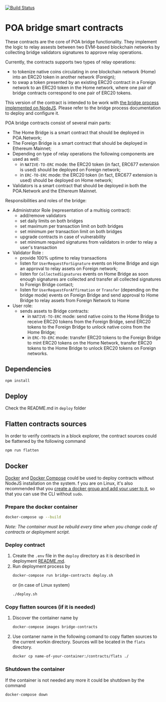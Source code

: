 [![Build Status](https://travis-ci.org/poanetwork/poa-parity-bridge-contracts.svg?branch=master)](https://travis-ci.org/poanetwork/poa-parity-bridge-contracts)

# POA bridge smart contracts
These contracts are the core of POA bridge functionality. They implement the logic to relay assests between
two EVM-based blockchain networks by collecting bridge validators signatures to approve relay operations.

Currently, the contracts supports two types of relay operations:
* to tokenize native coins circulating in one blockchain network (Home) into an ERC20 token in another network (Foreign);
* to swap a token presented by an existing ERC20 contract in a Foreign network to an ERC20 token in the Home network, where one pair of bridge contracts correspond to one pair of ERC20 tokens.

This version of the contract is intended to be work with [the bridge process implemented on NodeJS](https://github.com/poanetwork/bridge-nodejs).
Please refer to the bridge process documentation to deploy and configure it.

POA bridge contracts consist of several main parts:
* The Home Bridge is a smart contract that should be deployed in POA.Network;
* The Foreign Bridge is a smart contract that should be deployed in Ethereum Mainnet;
* Depending on type of relay operations the following components are used as well:
  * in `NATIVE-TO-ERC` mode: the ERC20 token (in fact, ERC677 extension is used) should be deployed on Foreign network;
  * in `ERC-TO-ERC` mode: the ERC20 token (in fact, ERC677 extension is used) should be deployed on Home network;
* Validators is a smart contract that should be deployed in both the POA.Network and the Ethereum Mainnet.

Responsibilities and roles of the bridge:
- Administrator Role (representation of a multisig contract):
  - add/remove validators
  - set daily limits on both bridges
  - set maximum per transaction limit on both bridges
  - set minimum per transaction limit on both bridges
  - upgrade contracts in case of vulnerability
  - set minimum required signatures from validators in order to relay a user's transaction
- Validator Role :
  - provide 100% uptime to relay transactions
  - listen for `UserRequestForSignature` events on Home Bridge and sign an approval to relay assets on Foreign network;
  - listen for `CollectedSignatures` events on Home Bridge as soon enough signatures are collected and transfer all collected signatures to Foreign Bridge contact;
  - listen for `UserRequestForAffirmation` or `Transfer` (depending on the bridge mode) events on Foreign Bridge and send approval to Home Bridge to relay assets from Foreign Network to Home
- User role:
  - sends assets to Bridge contracts:
    - in `NATIVE-TO-ERC` mode: send native coins to the Home Bridge to receive ERC20 tokens from the Foreign Bridge, send ERC20 tokens to the Foreign Bridge to unlock native coins from the Home Bridge;
    - in `ERC-TO-ERC` mode: transfer ERC20 tokens to the Foreign Bridge to mint ERC20 tokens on the Home Network, transfer ERC20 tokens to the Home Bridge to unlock ERC20 tokens on Foreign networks. 

## Dependencies
```bash
npm install
```

## Deploy
Check the README.md in `deploy` folder

## Flatten contracts sources
In order to verify contracts in a block explorer, the contract sources could be flattened by the following command

```bash
npm run flatten
```

## Docker
[Docker](https://www.docker.com/community-edition) and [Docker Compose](https://docs.docker.com/compose/install/) could be used to deploy contracts without NodeJS installation on the system. 
f you are on Linux, it's also recommended that you [create a docker group and add your user to it](https://docs.docker.com/install/linux/linux-postinstall/), so that you can use the CLI without `sudo`.

### Prepare the docker container
```bash
docker-compose up --build
```
_Note: The container must be rebuild every time when you change code of contracts or deployment script._

### Deploy contract
1. Create the `.env` file in the `deploy` directory as it is described in deployment [README.md](deploy/README.md).
2. Run deployment process by
   ```bash
   docker-compose run bridge-contracts deploy.sh
   ```
   or (in case of Linux system)
   ```bash
   ./deploy.sh
   ```

### Copy flatten sources (if it is needed)
1. Discover the container name by
   ```bash
   docker-compose images bridge-contracts
   ```
2. Use contaner name in the following comand to copy flatten sources to the current workin directory. Sources will be located in the `flats` directory.
   ```bash
   docker cp name-of-your-container:/contracts/flats ./
   ```

### Shutdown the container
If the container is not needed any more it could be shutdown by the command

```bash
docker-compose down
```
